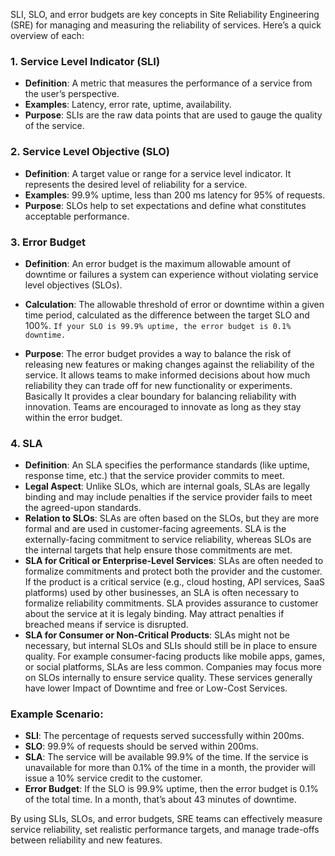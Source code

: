 SLI, SLO, and error budgets are key concepts in Site Reliability Engineering (SRE) for managing and measuring the reliability of services. Here’s a quick overview of each:

### 1. **Service Level Indicator (SLI)**

- **Definition**: A metric that measures the performance of a service from the user’s perspective.
- **Examples**: Latency, error rate, uptime, availability.
- **Purpose**: SLIs are the raw data points that are used to gauge the quality of the service.

### 2. **Service Level Objective (SLO)**

- **Definition**: A target value or range for a service level indicator. It represents the desired level of reliability for a service.
- **Examples**: 99.9% uptime, less than 200 ms latency for 95% of requests.
- **Purpose**: SLOs help to set expectations and define what constitutes acceptable performance.

### 3. **Error Budget**

- **Definition**: An error budget is the maximum allowable amount of downtime or failures a system can experience without violating service level objectives (SLOs).

- **Calculation**: The allowable threshold of error or downtime within a given time period, calculated as the difference between the target SLO and 100%. `If your SLO is 99.9% uptime, the error budget is 0.1% downtime.`
- **Purpose**: The error budget provides a way to balance the risk of releasing new features or making changes against the reliability of the service. It allows teams to make informed decisions about how much reliability they can trade off for new functionality or experiments.
Basically It provides a clear boundary for balancing reliability with innovation. Teams are encouraged to innovate as long as they stay within the error budget.

### 4. **SLA**
- **Definition**: An SLA specifies the performance standards (like uptime, response time, etc.) that the service provider commits to meet.
- **Legal Aspect**: Unlike SLOs, which are internal goals, SLAs are legally binding and may include penalties if the service provider fails to meet the agreed-upon standards.
- **Relation to SLOs**: SLAs are often based on the SLOs, but they are more formal and are used in customer-facing agreements.
SLA is the externally-facing commitment to service reliability, whereas SLOs are the internal targets that help ensure those commitments are met.
- **SLA for Critical or Enterprise-Level Services**: SLAs are often needed to formalize commitments and protect both the provider and the customer. If the product is a critical service (e.g., cloud hosting, API services, SaaS platforms) used by other businesses, an SLA is often necessary to formalize reliability commitments. SLA provides assurance to customer about the service at it is legaly binding. May attract penalties if breached means if service is disrupted.
- **SLA for Consumer or Non-Critical Products**: SLAs might not be necessary, but internal SLOs and SLIs should still be in place to ensure quality. For example consumer-facing products like mobile apps, games, or social platforms, SLAs are less common. Companies may focus more on SLOs internally to ensure service quality. These services generally have lower Impact of Downtime and free or Low-Cost Services.

### Example Scenario:

- **SLI**: The percentage of requests served successfully within 200ms.
- **SLO**: 99.9% of requests should be served within 200ms.
- **SLA**: The service will be available 99.9% of the time. If the service is unavailable for more than 0.1% of the time in a month, the provider will issue a 10% service credit to the customer.
- **Error Budget**: If the SLO is 99.9% uptime, then the error budget is 0.1% of the total time. In a month, that’s about 43 minutes of downtime.

By using SLIs, SLOs, and error budgets, SRE teams can effectively measure service reliability, set realistic performance targets, and manage trade-offs between reliability and new features.


